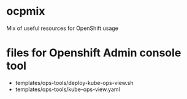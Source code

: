 # ocpmix
Mix of useful resources for OpenShift usage

# files for Openshift Admin console tool

- templates/ops-tools/deploy-kube-ops-view.sh
- templates/ops-tools/kube-ops-view.yaml
